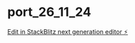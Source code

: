 # port_26_11_24

[Edit in StackBlitz next generation editor ⚡️](https://stackblitz.com/~/github.com/bestwestern/port_26_11_24)